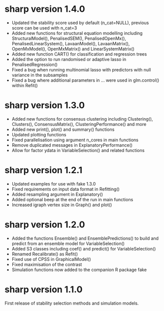 # sharp version 1.4.0

* Updated the stability score used by default (n_cat=NULL), previous score can be used with n_cat=3
* Added new functions for structural equation modelling including StructuralModel(), PenalisedSEM(), PenalisedOpenMx(), 
PenalisedLinearSystem(), LavaanModel(), LavaanMatrix(), OpenMxModel(), OpenMxMatrix() and LinearSystemMatrix()
* Added new function CART() for classification and regression trees
* Added the option to run randomised or adaptive lasso in PenalisedRegression()
* Fixed a bug when running multinomial lasso with predictors with null variance in the subsamples
* Fixed a bug where additional parameters in ... were used in glm.control() within Refit()

# sharp version 1.3.0

* Added new functions for consensus clustering including Clustering(), Clusters(), ConsensusMatrix(), ClusteringPerformance() and more
* Added new print(), plot() and summary() functions
* Updated plotting functions
* Fixed parallelisation using argument n_cores in main functions
* Remove duplicated messages in ExplanatoryPerformance()
* Allow for factor ydata in VariableSelection() and related functions

# sharp version 1.2.1

* Updated examples for use with fake 1.3.0
* Fixed requirements on input data format in Refitting()
* Added resampling argument in Explanatory()
* Added optional beep at the end of the run in main functions
* Increased igraph vertex size in Graph() and plot()

# sharp version 1.2.0

* Added the functions Ensemble() and EnsemblePredictions() to build and predict from an ensemble model for VariableSelection()
* Added S3 classes including coef() and predict() for VariableSelection()
* Renamed Recalibrate() as Refit()
* Fixed use of CPSS in GraphicalModel() 
* Fixed maximisation of the contrast
* Simulation functions now added to the companion R package fake

# sharp version 1.1.0

First release of stability selection methods and simulation models.

